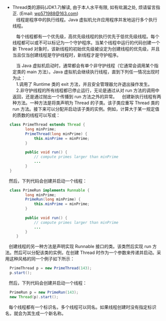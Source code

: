 * Thread类的源码(JDK1.7)解读, 由于本人水平有限, 如有纰漏之处, 烦请留言指正. (Email: wp571988@163.com)   
  &nbsp;&nbsp; 线程是程序中的执行线程。Java 虚拟机允许应用程序并发地运行多个执行线程。

  &nbsp;&nbsp; 每个线程都有一个优先级，高优先级线程的执行优先于低优先级线程。每个线程都可以或不可以标记为一个守护程序。当某个线程中运行的代码创建一个新 Thread 对象时，该新线程的初始优先级被设定为创建线程的优先级，并且当且仅当创建线程是守护线程时，新线程才是守护程序。

  &nbsp;&nbsp; 当 Java 虚拟机启动时，通常都会有单个非守护线程（它通常会调用某个指定类的 main 方法）。Java 虚拟机会继续执行线程，直到下列任一情况出现时为止：  
  &nbsp;&nbsp; 1.调用了 Runtime 类的 exit 方法，并且安全管理器允许退出操作发生。         
  &nbsp;&nbsp; 2.非守护线程的所有线程都已停止运行，无论是通过从对 run 方法的调用中返回，还是通过抛出一个传播到 run 方法之外的异常。
  &nbsp;&nbsp; 创建新执行线程有两种方法。一种方法是将类声明为 Thread 的子类。该子类应重写 Thread 类的 run 方法。接下来可以分配并启动该子类的实例。例如，计算大于某一规定值的质数的线程可以写成：
  
```java
  class PrimeThread extends Thread {
         long minPrime;
         PrimeThread(long minPrime) {
             this.minPrime = minPrime;
         }
 
         public void run() {
             // compute primes larger than minPrime
             ...
         }
  }
```  
  
 &nbsp;&nbsp;  然后，下列代码会创建并启动一个线程：
  
```java
  class PrimeRun implements Runnable {
         long minPrime;
         PrimeRun(long minPrime) {
             this.minPrime = minPrime;
         }
 
         public void run() {
             // compute primes larger than minPrime
             ...
         }
     }
```    
     
  &nbsp;&nbsp; 创建线程的另一种方法是声明实现 Runnable 接口的类。该类然后实现 run 方法。然后可以分配该类的实例，在创建 Thread 时作为一个参数来传递并启动。采用这种风格的同一个例子如下所示：
```java
  PrimeThread p = new PrimeThread(143);
  p.start();
```       
    
  &nbsp;&nbsp; 然后，下列代码会创建并启动一个线程：
```java
  PrimeRun p = new PrimeRun(143);
  new Thread(p).start();
``` 
 
  &nbsp;&nbsp; 每个线程都有一个标识名，多个线程可以同名。如果线程创建时没有指定标识名，就会为其生成一个新名称。
  
```java
  
```
